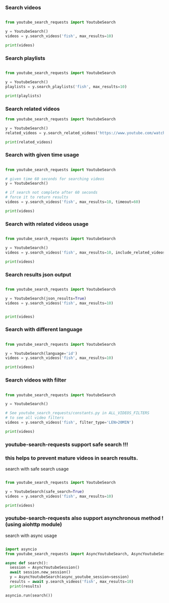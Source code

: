 ### Search videos

```python

from youtube_search_requests import YoutubeSearch

y = YoutubeSearch()
videos = y.search_videos('fish', max_results=10)

print(videos)
```

### Search playlists

```python

from youtube_search_requests import YoutubeSearch

y = YoutubeSearch()
playlists = y.search_playlists('fish', max_results=10)

print(playlists)
```

### Search related videos

```python
from youtube_search_requests import YoutubeSearch

y = YoutubeSearch()
related_videos = y.search_related_videos('https://www.youtube.com/watch?v=cC9r0jHF-Fw', max_results=10)

print(related_videos)
```

### Search with given time usage
```python

from youtube_search_requests import YoutubeSearch

# given time 60 seconds for searching videos
y = YoutubeSearch() 

# if search not complete after 60 seconds
# force it to return results
videos = y.search_videos('fish', max_results=10, timeout=60)

print(videos)
```

### Search with related videos usage
```python

from youtube_search_requests import YoutubeSearch

y = YoutubeSearch() 
videos = y.search_videos('fish', max_results=10, include_related_videos=True)

print(videos)

```

### Search results json output

```python

from youtube_search_requests import YoutubeSearch

y = YoutubeSearch(json_results=True)
videos = y.search_videos('fish', max_results=10)


print(videos)
```

### Search with different language

```python

from youtube_search_requests import YoutubeSearch

y = YoutubeSearch(language='id')
videos = y.search_videos('fish', max_results=10)

print(videos)
```

### Search videos with filter

```python

from youtube_search_requests import YoutubeSearch

y = YoutubeSearch()

# See youtube_search_requests/constants.py in ALL_VIDEOS_FILTERS
# to see all video filters
videos = y.search_videos('fish', filter_type='LEN>20MIN')

print(videos)
```


### youtube-search-requests support safe search !!!
### this helps to prevent mature videos in search results.

search with safe search usage
```python

from youtube_search_requests import YoutubeSearch

y = YoutubeSearch(safe_search=True) 
videos = y.search_videos('fish', max_results=10)

print(videos)

```

### youtube-search-requests also support asynchronous method ! (using aiohttp module)

search with async usage
```python

import asyncio
from youtube_search_requests import AsyncYoutubeSearch, AsyncYoutubeSession

async def search():
  session = AsyncYoutubeSession()
  await session.new_session()
  y = AsyncYoutubeSearch(async_youtube_session=session)
  results = await y.search_videos('fish', max_results=10)
  print(results)

asyncio.run(search())
```